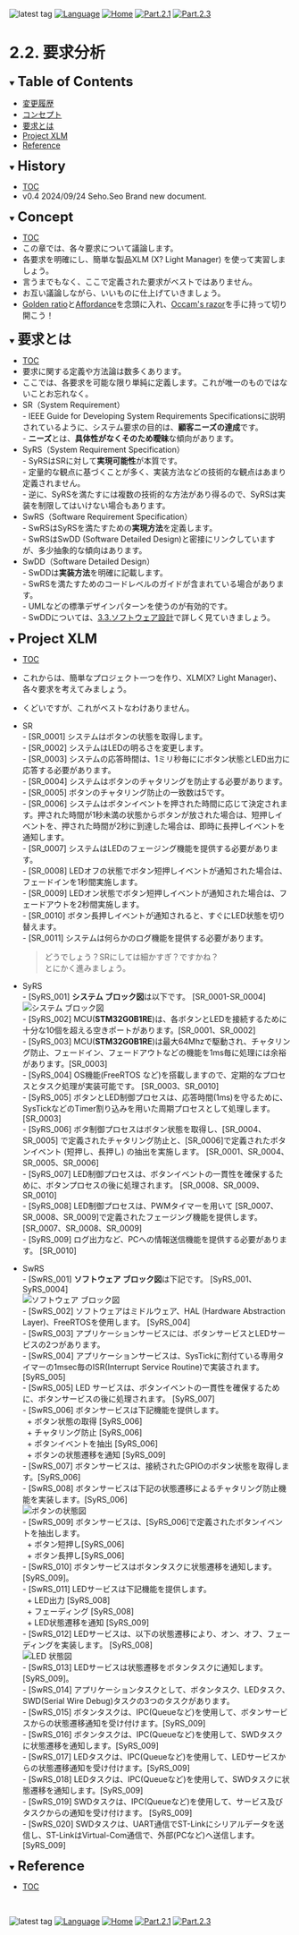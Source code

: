 ![latest tag](https://img.shields.io/github/v/tag/gtuja/CSC_MS.svg?color=brightgreen)
[![Language](https://img.shields.io/badge/%E8%A8%80%E8%AA%9E-English-brightgreen)](https://github.com/gtuja/CSC_MS/blob/main/Part2/2.RequirementAnalysis_en.md)
[![Home](https://img.shields.io/badge/Home-Readme-brightgreen)](https://github.com/gtuja/CSC_MS/blob/main/README.md)
[![Part.2.1](https://img.shields.io/badge/Prev-Part.2.1-brightgreen)](https://github.com/gtuja/CSC_MS/blob/main/Part2/1.WorFlowOnGithub.md)
[![Part.2.3](https://img.shields.io/badge/Next-Part.2.3-brightgreen)](https://github.com/gtuja/CSC_MS/blob/main/Part2/3.SoftwareDesign.md)

# 2.2. 要求分析

<div id="toc"></div>
<details open>
<summary><font size="5"><b>Table of Contents</b></font></summary>

- [変更履歴](#history)
- [コンセプト](#Concept)
- [要求とは](#what_is_requirements)
- [Project XLM](#project_xlm)
- [Reference](#Reference)

</details>

<div id="history"></div>
<details open>
<summary><font size="5"><b>History</b></font></summary> 

- [TOC](#toc)
- v0.4 2024/09/24 Seho.Seo Brand new document.

</details>

<div id="Concept"></div>
<details open>
<summary><font size="5"><b>Concept</b></font></summary>

- [TOC](#toc)
- この章では、各々要求について議論します。
- 各要求を明確にし、簡単な製品XLM (X? Light Manager) を使って実習しましょう。 
- 言うまでもなく、ここで定義された要求がベストではありません。
- お互い議論しながら、いいものに仕上げていきましょう。
- [Golden ratio](https://en.m.wikipedia.org/wiki/Golden_ratio)と[Affordance](https://en.m.wikipedia.org/wiki/Affordance)を念頭に入れ、[Occam's razor](https://en.m.wikipedia.org/wiki/Occam%27s_razor)を手に持って切り開こう！

</details>

<div id="what_is_requirements"></div>
<details open>
<summary><font size="5"><b>要求とは</b></font></summary>

- [TOC](#toc)
- 要求に関する定義や方法論は数多くあります。
- ここでは、各要求を可能な限り単純に定義します。これが唯一のものではないことお忘れなく。
- SR（System Requirement）<br>
\- IEEE Guide for Developing System Requirements Specificationsに説明されているように、システム要求の目的は、**顧客ニーズの達成**です。<br>
\- **ニーズ**とは、**具体性がなくそのため曖昧**な傾向があります。<br>
- SyRS（System Requirement Specification）<br>
\- SyRSはSRに対して**実現可能性**が本質です。<br>
\- 定量的な観点に基づくことが多く、実装方法などの技術的な観点はあまり定義されません。<br>
\- 逆に、SyRSを満たすには複数の技術的な方法があり得るので、SyRSは実装を制限してはいけない場合もあります。<br>
- SwRS（Software Requirement Specification）<br>
\- SwRSはSyRSを満たすための**実現方法**を定義します。<br>
\- SwRSはSwDD (Software Detailed Design)と密接にリンクしていますが、多少抽象的な傾向はあります。<br>
- SwDD（Software Detailed Design）<br>
\- SwDDは**実装方法**を明確に記載します。<br>
\- SwRSを満たすためのコードレベルのガイドが含まれている場合があります。<br>
\- UMLなどの標準デザインパターンを使うのが有効的です。<br>
\- SwDDについては、[3.3.ソフトウェア設計](https://github.com/gtuja/CSC_MS/blob/main/Part2/3.SoftwareDesign.md)で詳しく見ていきましょう。
</details>

<div id="project_xlm"></div>
<details open>
<summary><font size="5"><b>Project XLM</b></font></summary>

- [TOC](#toc)
- これからは、簡単なプロジェクト一つを作り、XLM(X? Light Manager)、各々要求を考えてみましょう。
- くどいですが、これがベストなわけありません。
- SR<br>
\- [SR_0001] システムはボタンの状態を取得します。<br>
\- [SR_0002] システムはLEDの明るさを変更します。<br>
\- [SR_0003] システムの応答時間は、1ミリ秒毎ににボタン状態とLED出力に応答する必要があります。<br>
\- [SR_0004] システムはボタンのチャタリングを防止する必要があります。<br>
\- [SR_0005] ボタンのチャタリング防止の一致数は5です。<br>
\- [SR_0006] システムはボタンイベントを押された時間に応じて決定されます。押された時間が1秒未満の状態からボタンが放された場合は、短押しイベントを、押された時間が2秒に到達した場合は、即時に長押しイベントを通知します。<br>
\- [SR_0007] システムはLEDのフェージング機能を提供する必要があります。<br>
\- [SR_0008] LEDオフの状態でボタン短押しイベントが通知された場合は、フェードインを1秒間実施します。<br>
\- [SR_0009] LEDオン状態でボタン短押しイベントが通知された場合は、フェードアウトを2秒間実施します。<br>
\- [SR_0010] ボタン長押しイベントが通知されると、すぐにLED状態を切り替えます。<br>
\- [SR_0011] システムは何らかのログ機能を提供する必要があります。<br>
  > どうでしょう？SRにしては細かすぎ？ですかね？<br>
  > とにかく進みましょう。

- SyRS<br>
\- [SyRS_001] **システム ブロック図**は以下です。 [SR_0001-SR_0004]<br>
![システム ブロック図](https://github.com/gtuja/CSC_MS/blob/main/Resources/Part2/Part2_XLM_BlockDiagram.drawio.png)<br>
\- [SyRS_002] MCU(**STM32G0B1RE**)は、各ボタンとLEDを接続するために十分な10個を超える空きポートがあります。[SR_0001、SR_0002]<br> 
\- [SyRS_003] MCU(**STM32G0B1RE**)は最大64Mhzで駆動され、チャタリング防止、フェードイン、フェードアウトなどの機能を1ms毎に処理には余裕があります。[SR_0003]<br>
\- [SyRS_004] OS機能(FreeRTOS など)を搭載しますので、定期的なプロセスとタスク処理が実装可能です。 [SR_0003、SR_0010]<br>
\- [SyRS_005] ボタンとLED制御プロセスは、応答時間(1ms)を守るために、SysTickなどのTimer割り込みを用いた周期プロセスとして処理します。 [SR_0003]<br>
\- [SyRS_006] ボタ制御プロセスはボタン状態を取得し、[SR_0004、SR_0005] で定義されたチャタリング防止と、[SR_0006]で定義されたボタンイベント (短押し、長押し) の抽出を実施します。 [SR_0001、SR_0004、SR_0005、SR_0006]<br>
\- [SyRS_007] LED制御プロセスは、ボタンイベントの一貫性を確保するために、ボタンプロセスの後に処理されます。 [SR_0008、SR_0009、SR_0010]<br>
\- [SyRS_008] LED制御プロセスは、PWMタイマーを用いて [SR_0007、SR_0008、SR_0009]で定義されたフェージング機能を提供します。 [SR_0007、SR_0008、SR_0009]<br>
\- [SyRS_009] ログ出力など、PCへの情報送信機能を提供する必要があります。 [SR_0010]<br>
- SwRS<br>
\- [SwRS_001] **ソフトウェア ブロック図**は下記です。 [SyRS_001、SyRS_0004]<br>
![ソフトウェア ブロック図](https://github.com/gtuja/CSC_MS/blob/main/Resources/Part2/Part2_XLM_BlockDiagram_Software.drawio.png)<br>
\- [SwRS_002] ソフトウェアはミドルウェア、HAL (Hardware Abstraction Layer)、FreeRTOSを使用します。 [SyRS_004]<br>
\- [SwRS_003] アプリケーションサービスには、ボタンサービスとLEDサービスの2つがあります。<br>
\- [SwRS_004] アプリケーションサービスは、SysTickに割付ている専用タイマーの1msec毎のISR(Interrupt Service Routine)で実装されます。 [SyRS_005]<br>
\- [SwRS_005] LED サービスは、ボタンイベントの一貫性を確保するために、ボタンサービスの後に処理されます。 [SyRS_007]<br>
\- [SwRS_006] ボタンサービスは下記機能を提供します。<br>
&nbsp;&nbsp;\+ ボタン状態の取得 [SyRS_006]<br>
&nbsp;&nbsp;\+ チャタリング防止 [SyRS_006]<br>
&nbsp;&nbsp;\+ ボタンイベントを抽出 [SyRS_006]<br>
&nbsp;&nbsp;\+ ボタンの状態遷移を通知 [SyRS_009]<br>
\- [SwRS_007] ボタンサービスは、接続されたGPIOのボタン状態を取得します。[SyRS_006]<br>
\- [SwRS_008] ボタンサービスは下記の状態遷移によるチャタリング防止機能を実装します。[SyRS_006]<br>
![ボタンの状態図](https://github.com/gtuja/CSC_MS/blob/main/Resources/Part2/Part2_XLM_StateDiagram_Button.drawio.png)<br>
\- [SwRS_009] ボタンサービスは、[SyRS_006]で定義されたボタンイベントを抽出します。<br>
&nbsp;&nbsp;\+ ボタン短押し[SyRS_006]<br>
&nbsp;&nbsp;\+ ボタン長押し[SyRS_006]<br>
\- [SwRS_010] ボタンサービスはボタンタスクに状態遷移を通知します。 [SyRS_009]。<br>
\- [SwRS_011] LEDサービスは下記機能を提供します。<br>
&nbsp;&nbsp;\+ LED出力 [SyRS_008]<br>
&nbsp;&nbsp;\+ フェーディング [SyRS_008]<br>
&nbsp;&nbsp;\+ LED状態遷移を通知 [SyRS_009]<br>
\- [SwRS_012] LEDサービスは、以下の状態遷移により、オン、オフ、フェーディングを実装します。 [SyRS_008]<br>
![LED 状態図](https://github.com/gtuja/CSC_MS/blob/main/Resources/Part2/Part2_XLM_StateDiagram_LED.drawio.png)<br>
\- [SwRS_013] LEDサービスは状態遷移をボタンタスクに通知します。 [SyRS_009]。<br>
\- [SwRS_014] アプリケーションタスクとして、ボタンタスク、LEDタスク、SWD(Serial Wire Debug)タスクの3つのタスクがあります。<br>
\- [SwRS_015] ボタンタスクは、IPC(Queueなど)を使用して、ボタンサービスからの状態遷移通知を受け付けます。[SyRS_009]<br>
\- [SwRS_016] ボタンタスクは、IPC(Queueなど)を使用して、SWDタスクに状態遷移を通知します。[SyRS_009]<br>
\- [SwRS_017] LEDタスクは、IPC(Queueなど)を使用して、LEDサービスからの状態遷移通知を受け付けます。[SyRS_009]<br>
\- [SwRS_018] LEDタスクは、IPC(Queueなど)を使用して、SWDタスクに状態遷移を通知します。[SyRS_009]<br>
\- [SwRS_019] SWDタスクは、IPC(Queueなど)を使用して、サービス及びタスクからの通知を受け付けます。 [SyRS_009]<br>
\- [SwRS_020] SWDタスクは、UART通信でST-Linkにシリアルデータを送信し、ST-LinkはVirtual-Com通信で、外部(PCなど)へ送信します。 [SyRS_009]<br>

</details>

<div id="Reference"></div>
<details open>
<summary><font size="5"><b>Reference</b></font></summary>

- [TOC](#toc)

</details>
<br>

![latest tag](https://img.shields.io/github/v/tag/gtuja/CSC_MS.svg?color=brightgreen)
[![Language](https://img.shields.io/badge/%E8%A8%80%E8%AA%9E-English-brightgreen)](https://github.com/gtuja/CSC_MS/blob/main/Part2/2.RequirementAnalysis_en.md)
[![Home](https://img.shields.io/badge/Home-Readme-brightgreen)](https://github.com/gtuja/CSC_MS/blob/main/README.md)
[![Part.2.1](https://img.shields.io/badge/Prev-Part.2.1-brightgreen)](https://github.com/gtuja/CSC_MS/blob/main/Part2/1.WorFlowOnGithub.md)
[![Part.2.3](https://img.shields.io/badge/Next-Part.2.3-brightgreen)](https://github.com/gtuja/CSC_MS/blob/main/Part2/3.SoftwareDesign.md)